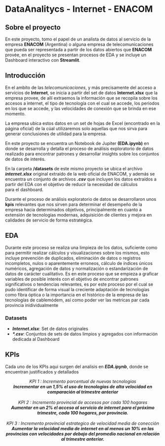 # DataAnalitycs - Internet - ENACOM
## Sobre el proyecto
En este proyecto, tomo el papel de un analista de datos al servicio de la empresa **ENACOM** (Argentina) o alguna empresa de telecomunicaciones que pueda ser representada a partir de los datos abiertos que **ENACOM** provée, en el proyecto se presentan procesos de EDA y se incluye un Dashboard interactivo con **Streamlit**.
## Introducción
En el ambito de las *telecomunicaciones*, y más precisamente del acceso a servicios de **Internet**, se inicia a partir del set de datos **Internet.xlsx** que la empresa provee, de allí extraemos la información que se recopila sobre los accesos a internet, el tipo de tecnología con el cual se accede, los periodos en los que se accede, y las velocidades de conexión que se brinda en ese momento. 

La empresa ubica estos datos en un set de hojas de Excel (encontrado en la página oficial) de la cúal utilizaremos solo aquellas que nos sirva para generar conclusiones de utilidad para la empresa.

En este proyecto se encuentra un Notebook de Jupiter **(EDA.ipynb)** en donde se desarrolla y detalla el proceso de análisis exploratorio de datos realizado para encontrar patrones y desarrollar insights sobre los conjuntos de datos de interés.

En la carpeta **/datasets** de este mismo proyecto se ubica el archivo ***internet.xlsx*** original extraído de la web oficial de ENACOM, y además se encuentra un conjunto de archivos ***.csv*** que incluyen los datos extraídos a partir del EDA con el objetivo de reducir la necesidad de cálculos para el dashboard.

Durante el proceso de análisis exploratorio de datos se desarrollaron unos **kpis** relevantes que nos sirven para determinar el desempeño de la empresa hacia determinados objetivos, principalmente en cuanto a extensión de tecnologías modernas, adquisición de clientes y mejora en calidades de servicio de forma estratégica.

## EDA
Durante este proceso se realiza una limpieza de los datos, suficiente como para permitir realizar cálculos y visualizaciones sobre los mismos, esto incluye prevención de duplicados, eliminación de datos o registros incompletos, nulos o aparentemente erroneos, cálculo de índices únicos numéricos, agregación de datos y normalización o estandarización de datos de carácter cualitativo.
Es en este proceso que se empieza a graficar variables de posible interés con el objetivo de encontrar patrones significativos o tendencias relevantes, es por este proceso por el cual se pudo identificar de forma visual la creciente adaptación de tecnologías como fibra óptica o la importancia en el histórico de la empresa de las tecnologías de cablemódem, así como poder ver las metricas par cada provincia inidividualmente

### Datasets 
* ***Internet.xlsx***: Set de datos originales
* ***\*.csv***: Conjuntos de sets de datos limpios y agregados con información dedicada al Dashboard

## KPIs
Cada uno de los KPIs aqui surgen del analisis en ***EDA.ipynb***, donde se encuentran justificados y detallados
<div style="text-align: center;"> <i>KPI 1 : Incremento porcentual de nuevas tecnologias <br/><b>Incrementar en un 1,5% el uso de tecnologías de alta velocidad en comparación al trimestre anterior</b></i></div><br/>

<div style="text-align: center;"> <i>KPI 2 : Incremento provincial de accesos por cada 100 hogares <br/><b>Aumentar en un 2% el acceso al servicio de internet para el próximo trimestre, cada 100 hogares, por provincia.</b></i></div><br/>

<div style="text-align: center;"> <i>KPI 3 : Incremento provincial estrategico de velocidad media de conección<br/><b>Aumentar la velocidad media de internet en al menos un 10% en las provincias con velocidades por debajo del promedio nacional en relación al trimestre anterior.</b></i></div><br/>
